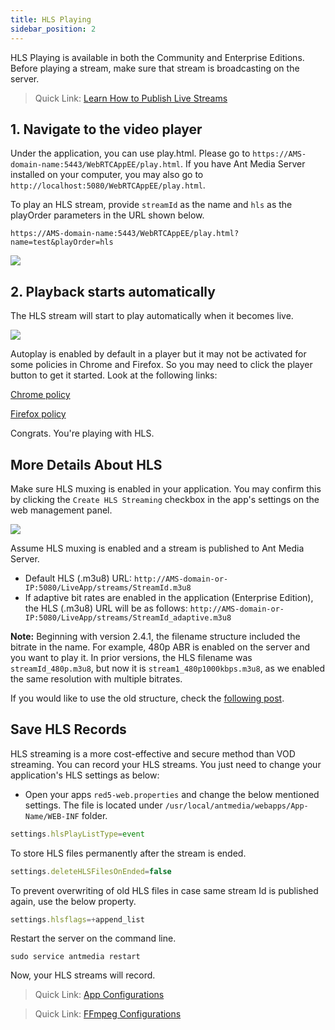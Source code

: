 ```yaml
---
title: HLS Playing
sidebar_position: 2
---
```


HLS Playing is available in both the Community and Enterprise Editions. Before playing a stream, make sure that stream is broadcasting on the server.

> Quick Link: [Learn How to Publish Live Streams](https://antmedia.io/docs/category/publish-live-stream/)

## 1. Navigate to the video player  

Under the application, you can use play.html. Please go to ```https://AMS-domain-name:5443/WebRTCAppEE/play.html```. If you have Ant Media Server installed on your computer, you may also go to ```http://localhost:5080/WebRTCAppEE/play.html```.

To play an HLS stream, provide ```streamId``` as the name and ```hls``` as the playOrder parameters in the URL shown below. 
    
```https://AMS-domain-name:5443/WebRTCAppEE/play.html?name=test&playOrder=hls```
    
![](@site/static/img/playing-live-streams/hls-playing/hls-player.png)
    

## 2. Playback starts automatically

The HLS stream will start to play automatically when it becomes live.
    
![](@site/static/img/playing-live-streams/hls-playing/hls-started.png)

Autoplay is enabled by default in a player but it may not be activated for some policies in Chrome and Firefox. So you may need to click the player button to get it started. Look at the following links:

[Chrome policy](https://developers.google.com/web/updates/2017/09/autoplay-policy-changes)

[Firefox policy](https://hacks.mozilla.org/2019/02/firefox-66-to-block-automatically-playing-audible-video-and-audio/)

Congrats. You're playing with HLS.

## More Details About HLS

Make sure HLS muxing is enabled in your application. You may confirm this by clicking the ```Create HLS Streaming``` checkbox in the app's settings on the web management panel.

![](@site/static/img/playing-live-streams/hls-playing/hls-enabled.png)

Assume HLS muxing is enabled and a stream is published to Ant Media Server.

* Default HLS (.m3u8) URL: 
```http://AMS-domain-or-IP:5080/LiveApp/streams/StreamId.m3u8```
*   If adaptive bit rates are enabled in the application (Enterprise Edition), the HLS (.m3u8) URL will be as follows: 
```http://AMS-domain-or-IP:5080/LiveApp/streams/StreamId_adaptive.m3u8```

**Note:** Beginning with version 2.4.1, the filename structure included the bitrate in the name. For example, 480p ABR is enabled on the server and you want to play it.
In prior versions, the HLS filename was ```streamId_480p.m3u8```, but now it is ```stream1_480p1000kbps.m3u8```, as we enabled the same resolution with multiple bitrates.

If you would like to use the old structure, check the [following post](https://github.com/orgs/ant-media/discussions/4984).

## Save HLS Records

HLS streaming is a more cost-effective and secure method than VOD streaming. You can record your HLS streams. You just need to change your application's HLS settings as below:

*   Open your apps ```red5-web.properties``` and change the below mentioned settings. The file is located under `/usr/local/antmedia/webapps/App-Name/WEB-INF` folder.
    
```js 
settings.hlsPlayListType=event
```
    
To store HLS files permanently after the stream is ended.

```js 
settings.deleteHLSFilesOnEnded=false
```
    
To prevent overwriting of old HLS files in case same stream Id is published again, use the below property.

```js 
settings.hlsflags=+append_list
```

Restart the server on the command line.
    
```shell
sudo service antmedia restart
```
    
Now, your HLS streams will record.
    

> Quick Link: [App Configurations](https://antmedia.io/docs/guides/configuration-and-testing/ams-application-configuration/)

> Quick Link: [FFmpeg Configurations](https://ffmpeg.org/ffmpeg-formats.html#toc-Options-6)
